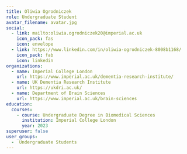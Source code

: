 ```yaml
---
title: Oliwia Ogrodniczek
role: Undergraduate Student
avatar_filename: avatar.jpg
social:
  - link: mailto:oliwia.ogrodniczek20@imperial.ac.uk
    icon_pack: fas
    icon: envelope
  - link: https://www.linkedin.com/in/oliwia-ogrodniczek-8008b1168/
    icon_pack: fab
    icon: linkedin
organizations:
  - name: Imperial College London
    url: https://www.imperial.ac.uk/dementia-research-institute/
  - name: UK Dementia Research Institute
    url: https://ukdri.ac.uk/
  - name: Department of Brain Sciences
    url: https://www.imperial.ac.uk/brain-sciences
education:
  courses:
    - course: Undergraduate Degree in Biomedical Sciences
      institution: Imperial College London
      year: 2023
superuser: false
user_groups:
  -  Undergraduate Students
---
```

